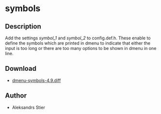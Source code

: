 symbols
=======

Description
-----------
Add the settings *symbol_1* and *symbol_2* to config.def.h. These enable
to define the symbols which are printed in dmenu to indicate that either
the input is too long or there are too many options to be shown in dmenu
in one line.

Download
--------
* [dmenu-symbols-4.9.diff](dmenu-symbols-4.9.diff)

Author
------
* Aleksandrs Stier
